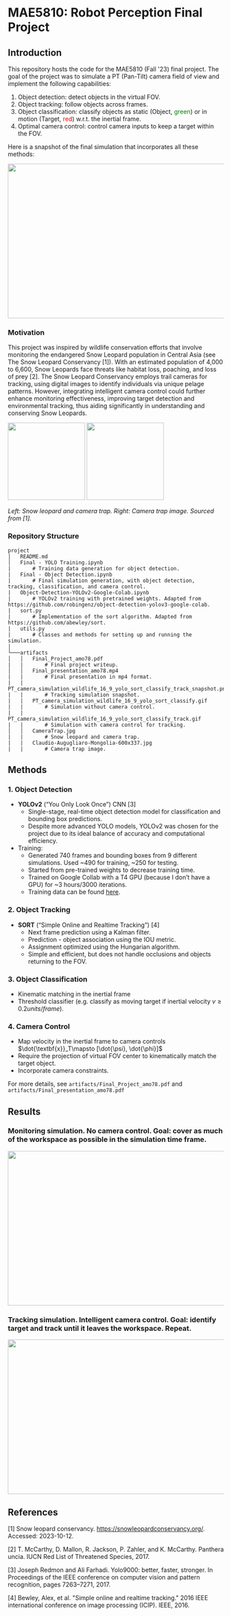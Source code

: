 # MAE5810: Robot Perception Final Project

## Introduction

This repository hosts the code for the MAE5810 (Fall '23) final project. The goal of the project was to simulate a PT (Pan-Tilt) camera field of view and implement the following capabilities:

1. Object detection: detect objects in the virtual FOV.
2. Object tracking: follow objects across frames.
3. Object classification: classify objects as static (Object, <span style="color:green">green</span>) or in motion (Target, <span style="color:red">red</span>) w.r.t. the inertial frame.
4. Optimal camera control: control camera inputs to keep a target within the FOV.

Here is a snapshot of the final simulation that incorporates all these methods:

<img src="artifacts/PT_camera_simulation_wildlife_16_9_yolo_sort_classify_track_snapshot.png" width="640" height="360"/>

### Motivation

This project was inspired by wildlife conservation efforts that involve monitoring the endangered Snow Leopard population in Central Asia (see The Snow Leopard Conservancy [1]). With an estimated population of 4,000 to 6,600, Snow Leopards face threats like habitat loss, poaching, and loss of prey [2]. The Snow Leopard Conservancy employs trail cameras for tracking, using digital images to identify individuals via unique pelage patterns. However, integrating intelligent camera control could further enhance monitoring effectiveness, improving target detection and environmental tracking, thus aiding significantly in understanding and conserving Snow Leopards.

<p float="left">
  <img src="artifacts/CameraTrap.jpg" height="180" />
  <img src="artifacts/Claudio-Augugliaro-Mongolia-600x337.jpg" height="180">
</p>
 <em><i>Left:</i> Snow leopard and camera trap. <i>Right:</i> Camera trap image. Sourced from [1].</em> 

### Repository Structure
```
project
│   README.md 
│   Final - YOLO Training.ipynb         
|       # Training data generation for object detection.
|   Final - Object Detection.ipynb      
|       # Final simulation generation, with object detection, tracking, classification, and camera control.
|   Object-Detection-YOLOv2-Google-Colab.ipynb      
|       # YOLOv2 training with pretrained weights. Adapted from https://github.com/robingenz/object-detection-yolov3-google-colab.
|   sort.py      
|       # Implementation of the sort algorithm. Adapted from https://github.com/abewley/sort.
|   utils.py     
|       # Classes and methods for setting up and running the simulation.     
│   
└───artifacts
│   │   Final_Project_amo78.pdf        
|   |       # Final project writeup.
│   │   Final_presentation_amo78.mp4    
|   |       # Final presentation in mp4 format.
|   |   PT_camera_simulation_wildlife_16_9_yolo_sort_classify_track_snapshot.png    
|   |       # Tracking simulation snapshot.
|   |   PT_camera_simulation_wildlife_16_9_yolo_sort_classify.gif           
|   |       # Simulation without camera control.
|   |   PT_camera_simulation_wildlife_16_9_yolo_sort_classify_track.gif     
|   |       # Simulation with camera control for tracking.  
│   │   CameraTrap.jpg      
|   |       # Snow leopard and camera trap.
|   |   Claudio-Augugliaro-Mongolia-600x337.jpg      
|   |       # Camera trap image.      
```

## Methods

### 1. Object Detection

* **YOLOv2** (“You Only Look Once”) CNN [3]
    * Single-stage, real-time object detection model for classification and bounding box predictions.
    * Despite more advanced YOLO models, YOLOv2 was chosen for the project due to its ideal balance of accuracy and computational efficiency.
* Training: 
    * Generated 740 frames and bounding boxes from 9 different simulations. Used ~490 for training, ~250 for testing.
    * Started from pre-trained weights to decrease training time.
    * Trained on Google Collab with a T4 GPU (because I don’t have a GPU) for ~3 hours/3000 iterations. 
    * Training data can be found [here](https://drive.google.com/drive/folders/1lB7J55Bz9qjPu7lCM1MnuSXWBN6Cnj6N?usp=drive_link). 

### 2. Object Tracking 

* **SORT** (“Simple Online and Realtime Tracking”) [4]
    * Next frame prediction using a Kalman filter.
    * Prediction - object association using the IOU metric.
    * Assignment optimized using the Hungarian algorithm.
    * Simple and efficient, but does not handle occlusions and objects returning to the FOV. 

### 3. Object Classification

* Kinematic matching in the inertial frame
* Threshold classifier (e.g. classify as moving target if inertial velocity $v\geq 0.2 units/frame$).

### 4. Camera Control

* Map velocity in the inertial frame to camera controls $\dot{\textbf{x}}_T\mapsto [\dot{\psi}, \dot{\phi}]$
* Require the projection of virtual FOV center to kinematically match the target object.
* Incorporate camera constraints. 


For more details, see `artifacts/Final_Project_amo78.pdf` and `artifacts/Final_presentation_amo78.pdf`

## Results

### Monitoring simulation. No camera control. Goal: cover as much of the workspace as possible in the simulation time frame.

<img src="artifacts/PT_camera_simulation_wildlife_16_9_yolo_sort_classify.gif" width="640" height="360"/>

### Tracking simulation. Intelligent camera control. Goal: identify target and track until it leaves the workspace. Repeat. 

<img src="artifacts/PT_camera_simulation_wildlife_16_9_yolo_sort_classify_track.gif" width="640" height="360" />

## References

[1] Snow leopard conservancy. https://snowleopardconservancy.org/. Accessed: 2023-10-12.

[2] T. McCarthy, D. Mallon, R. Jackson, P. Zahler, and K. McCarthy. Panthera uncia. IUCN Red List of Threatened Species, 2017.

[3] Joseph Redmon and Ali Farhadi. Yolo9000: better, faster, stronger. In Proceedings of the IEEE conference on computer vision and pattern recognition, pages 7263–7271, 2017.

[4] Bewley, Alex, et al. "Simple online and realtime tracking." 2016 IEEE international conference on image processing (ICIP). IEEE, 2016.




